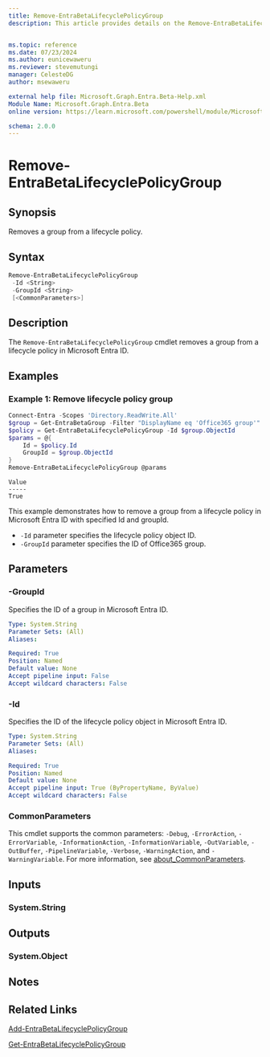 ```yaml
---
title: Remove-EntraBetaLifecyclePolicyGroup
description: This article provides details on the Remove-EntraBetaLifecyclePolicyGroup command.


ms.topic: reference
ms.date: 07/23/2024
ms.author: eunicewaweru
ms.reviewer: stevemutungi
manager: CelesteDG
author: msewaweru

external help file: Microsoft.Graph.Entra.Beta-Help.xml
Module Name: Microsoft.Graph.Entra.Beta
online version: https://learn.microsoft.com/powershell/module/Microsoft.Graph.Entra.Beta/Remove-EntraBetaLifecyclePolicyGroup

schema: 2.0.0
---
```


# Remove-EntraBetaLifecyclePolicyGroup

## Synopsis

Removes a group from a lifecycle policy.

## Syntax

```powershell
Remove-EntraBetaLifecyclePolicyGroup 
 -Id <String> 
 -GroupId <String> 
 [<CommonParameters>]
```

## Description

The `Remove-EntraBetaLifecyclePolicyGroup` cmdlet removes a group from a lifecycle policy in Microsoft Entra ID.

## Examples

### Example 1: Remove lifecycle policy group

```powershell
Connect-Entra -Scopes 'Directory.ReadWrite.All'
$group = Get-EntraBetaGroup -Filter "DisplayName eq 'Office365 group'"
$policy = Get-EntraBetaLifecyclePolicyGroup -Id $group.ObjectId
$params = @{
    Id = $policy.Id
    GroupId = $group.ObjectId
}
Remove-EntraBetaLifecyclePolicyGroup @params
```

```Output
Value
-----
True
```

This example demonstrates how to  remove a group from a lifecycle policy in Microsoft Entra ID with specified Id and groupId.

- `-Id` parameter specifies the lifecycle policy object ID.  
- `-GroupId` parameter specifies the ID of Office365 group.

## Parameters

### -GroupId

Specifies the ID of a group in Microsoft Entra ID.

```yaml
Type: System.String
Parameter Sets: (All)
Aliases:

Required: True
Position: Named
Default value: None
Accept pipeline input: False
Accept wildcard characters: False
```

### -Id

Specifies the ID of the lifecycle policy object in Microsoft Entra ID.

```yaml
Type: System.String
Parameter Sets: (All)
Aliases:

Required: True
Position: Named
Default value: None
Accept pipeline input: True (ByPropertyName, ByValue)
Accept wildcard characters: False
```

### CommonParameters

This cmdlet supports the common parameters: `-Debug`, `-ErrorAction`, `-ErrorVariable`, `-InformationAction`, `-InformationVariable`, `-OutVariable`, `-OutBuffer`, `-PipelineVariable`, `-Verbose`, `-WarningAction`, and `-WarningVariable`. For more information, see [about_CommonParameters](https://go.microsoft.com/fwlink/?LinkID=113216).

## Inputs

### System.String

## Outputs

### System.Object

## Notes

## Related Links

[Add-EntraBetaLifecyclePolicyGroup](Add-EntraBetaLifecyclePolicyGroup.md)

[Get-EntraBetaLifecyclePolicyGroup](Get-EntraBetaLifecyclePolicyGroup.md)
